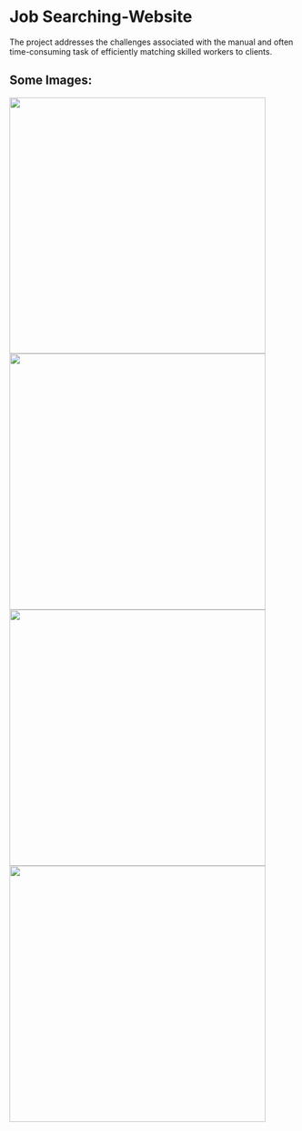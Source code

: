 # Job Searching-Website
The project addresses the challenges associated with the manual and often time-consuming task of efficiently matching skilled workers to clients.


## Some Images:
<img width="450px;" src="https://github.com/atulranjan9026/Job-searching-Website/assets/99653239/db7aa0c0-15b1-4d94-8a37-27731352f2c9"/> <br>
<img width="450px;" src="https://github.com/atulranjan9026/Job-searching-Website/assets/99653239/8a1377cb-9b84-4447-b421-2b9cb9db1733"/> <br>
<img width="450px;" src="https://github.com/atulranjan9026/Job-searching-Website/assets/99653239/7bfc9153-60b5-480b-805f-657136992774"/> <br>
<img width="450px;" src="https://github.com/atulranjan9026/Job-searching-Website/assets/99653239/9406bcbc-f2b8-4859-8d27-d02b5ee2ebf8"/> <br>






